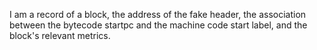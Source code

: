 I am a record of a block, the address of the fake header, the association between the bytecode startpc and the machine code start label, and the block's relevant metrics.